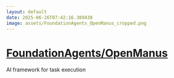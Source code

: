 ```yaml
---
layout: default
date: 2025-06-26T07:42:16.389438
image: assets/FoundationAgents_OpenManus_cropped.png
---
```


# [FoundationAgents/OpenManus](https://github.com/FoundationAgents/OpenManus)

AI framework for task execution
